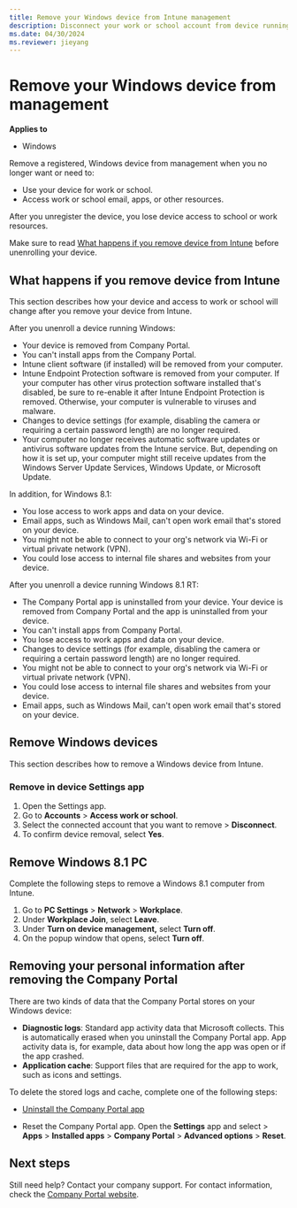 ```yaml
---
title: Remove your Windows device from Intune management
description: Disconnect your work or school account from device running Windows.
ms.date: 04/30/2024
ms.reviewer: jieyang
---
```


# Remove your Windows device from management

**Applies to**
- Windows 

Remove a registered, Windows device from management when you no longer want or need to:
* Use your device for work or school.
* Access work or school email, apps, or other resources.

After you unregister the device, you lose device access to school or work resources.

Make sure to read [What happens if you remove device from Intune](unenroll-your-device-from-intune-windows.md#what-happens-if-you-remove-device-from-intune) before unenrolling your device.

## What happens if you remove device from Intune
This section describes how your device and access to work or school will change after you remove your device from Intune.

After you unenroll a device running Windows:   

- Your device is removed from Company Portal.
- You can't install apps from the Company Portal.
- Intune client software (if installed) will be removed from your computer.
- Intune Endpoint Protection software is removed from your computer. If your computer has other virus protection software installed that's disabled, be sure to re-enable it after Intune Endpoint Protection is removed. Otherwise, your computer is vulnerable to viruses and malware.
- Changes to device settings (for example, disabling the camera or requiring a certain password length) are no longer required.
- Your computer no longer receives automatic software updates or antivirus software updates from the Intune service. But, depending on how it is set up, your computer might still receive updates from the Windows Server Update Services, Windows Update, or Microsoft Update.

In addition, for Windows 8.1:

- You lose access to work apps and data on your device.
- Email apps, such as Windows Mail, can't open work email that's stored on your device.
- You might not be able to connect to your org's network via Wi-Fi or virtual private network (VPN).
- You could lose access to internal file shares and websites from your device.


After you unenroll a device running Windows 8.1 RT:

- The Company Portal app is uninstalled from your device. Your device is removed from Company Portal and the app is uninstalled from your device.
- You can't install apps from Company Portal.
- You lose access to work apps and data on your device.
- Changes to device settings (for example, disabling the camera or requiring a certain password length) are no longer required.
- You might not be able to connect to your org's network via Wi-Fi or virtual private network (VPN).
- You could lose access to internal file shares and websites from your device.
- Email apps, such as Windows Mail, can't open work email that's stored on your device.


## Remove Windows devices
This section describes how to remove a Windows device from Intune.

### Remove in device Settings app
1. Open the Settings app.
2. Go to **Accounts** > **Access work or school**.
3. Select the connected account that you want to remove > **Disconnect**.
4. To confirm device removal, select **Yes**.

## Remove Windows 8.1 PC
Complete the following steps to remove a Windows 8.1 computer from Intune.

1. Go to **PC Settings** > **Network** > **Workplace**.
2. Under **Workplace Join**, select **Leave**.
3. Under **Turn on device management,** select **Turn off**.
4. On the popup window that opens, select **Turn off**.


## Removing your personal information after removing the Company Portal

There are two kinds of data that the Company Portal stores on your Windows device:

- **Diagnostic logs**: Standard app activity data that Microsoft collects. This is automatically erased when you uninstall the Company Portal app. App activity data is, for example, data about how long the app was open or if the app crashed.
- **Application cache**: Support files that are required for the app to work, such as icons and settings.

To delete the stored logs and cache, complete one of the following steps:

* [Uninstall the Company Portal app](https://support.microsoft.com/help/4028003/windows-10-uninstall-apps-and-programs)

* Reset the Company Portal app. Open the **Settings** app and select > **Apps** > **Installed apps** > **Company Portal** > **Advanced options** > **Reset**.

## Next steps

Still need help? Contact your company support. For contact information, check the [Company Portal website](https://go.microsoft.com/fwlink/?linkid=2010980).
